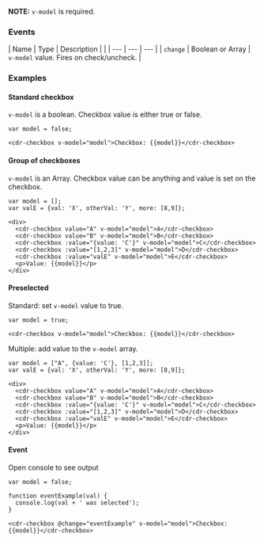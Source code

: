 **NOTE:** `v-model` is required.

### Events
| Name | Type | Description | |
| --- | --- | --- |
| `change` | Boolean or Array | `v-model` value. Fires on check/uncheck. |

### Examples

#### Standard checkbox

`v-model` is a boolean. Checkbox value is either true or false.

```
var model = false;

<cdr-checkbox v-model="model">Checkbox: {{model}}</cdr-checkbox>
```

#### Group of checkboxes

`v-model` is an Array. Checkbox value can be anything and value is set on the checkbox.

```
var model = [];
var valE = {val: 'X', otherVal: 'Y', more: [8,9]};

<div>
  <cdr-checkbox value="A" v-model="model">A</cdr-checkbox>
  <cdr-checkbox value="B" v-model="model">B</cdr-checkbox>
  <cdr-checkbox :value="{value: 'C'}" v-model="model">C</cdr-checkbox>
  <cdr-checkbox :value="[1,2,3]" v-model="model">D</cdr-checkbox>
  <cdr-checkbox :value="valE" v-model="model">E</cdr-checkbox>
  <p>Value: {{model}}</p>
</div>
```

#### Preselected

Standard: set `v-model` value to true.

```
var model = true;

<cdr-checkbox v-model="model">Checkbox: {{model}}</cdr-checkbox>
```

Multiple: add value to the `v-model` array.

```
var model = ["A", {value: 'C'}, [1,2,3]];
var valE = {val: 'X', otherVal: 'Y', more: [8,9]};

<div>
  <cdr-checkbox value="A" v-model="model">A</cdr-checkbox>
  <cdr-checkbox value="B" v-model="model">B</cdr-checkbox>
  <cdr-checkbox :value="{value: 'C'}" v-model="model">C</cdr-checkbox>
  <cdr-checkbox :value="[1,2,3]" v-model="model">D</cdr-checkbox>
  <cdr-checkbox :value="valE" v-model="model">E</cdr-checkbox>
  <p>Value: {{model}}</p>
</div>
```

#### Event

Open console to see output

```
var model = false;

function eventExample(val) {
  console.log(val + ' was selected');
}

<cdr-checkbox @change="eventExample" v-model="model">Checkbox: {{model}}</cdr-checkbox>
```
